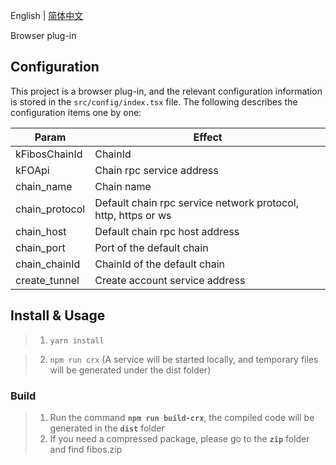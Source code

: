 English | [简体中文](./README.zh-CN.md)

Browser plug-in

## Configuration

This project is a browser plug-in, and the relevant configuration information is stored in the `src/config/index.tsx` file. The following describes the configuration items one by one:

| Param          | Effect                                                         |
| --------------- | ------------------------------------------------------------ |
| kFibosChainId  | ChainId                                                        |
| kFOApi | Chain rpc service address                                              |
| chain_name | Chain name
| chain_protocol | Default chain rpc service network protocol, http, https or ws                   |
| chain_host     | Default chain rpc host address   |
| chain_port | Port of the default chain                   |
| chain_chainId | ChainId of the default chain                    |
| create_tunnel     | Create account service address  |

## Install & Usage

> 1. `yarn install`

> 2. `npm run crx` (A service will be started locally, and temporary files will be generated under the dist folder)

### Build

> 1. Run the command **`npm run build-crx`**, the compiled code will be generated in the **`dist`** folder
> 2. If you need a compressed package, please go to the **`zip`** folder and find fibos.zip